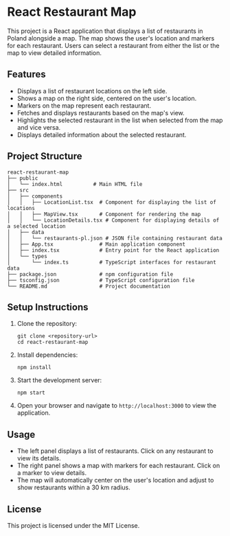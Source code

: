 # React Restaurant Map

This project is a React application that displays a list of restaurants in Poland alongside a map. The map shows the user's location and markers for each restaurant. Users can select a restaurant from either the list or the map to view detailed information.

## Features

- Displays a list of restaurant locations on the left side.
- Shows a map on the right side, centered on the user's location.
- Markers on the map represent each restaurant.
- Fetches and displays restaurants based on the map's view.
- Highlights the selected restaurant in the list when selected from the map and vice versa.
- Displays detailed information about the selected restaurant.

## Project Structure

```
react-restaurant-map
├── public
│   └── index.html          # Main HTML file
├── src
│   ├── components
│   │   ├── LocationList.tsx  # Component for displaying the list of locations
│   │   ├── MapView.tsx       # Component for rendering the map
│   │   └── LocationDetails.tsx # Component for displaying details of a selected location
│   ├── data
│   │   └── restaurants-pl.json # JSON file containing restaurant data
│   ├── App.tsx               # Main application component
│   ├── index.tsx             # Entry point for the React application
│   └── types
│       └── index.ts          # TypeScript interfaces for restaurant data
├── package.json              # npm configuration file
├── tsconfig.json             # TypeScript configuration file
└── README.md                 # Project documentation
```

## Setup Instructions

1. Clone the repository:
   ```
   git clone <repository-url>
   cd react-restaurant-map
   ```

2. Install dependencies:
   ```
   npm install
   ```

3. Start the development server:
   ```
   npm start
   ```

4. Open your browser and navigate to `http://localhost:3000` to view the application.

## Usage

- The left panel displays a list of restaurants. Click on any restaurant to view its details.
- The right panel shows a map with markers for each restaurant. Click on a marker to view details.
- The map will automatically center on the user's location and adjust to show restaurants within a 30 km radius.

## License

This project is licensed under the MIT License.